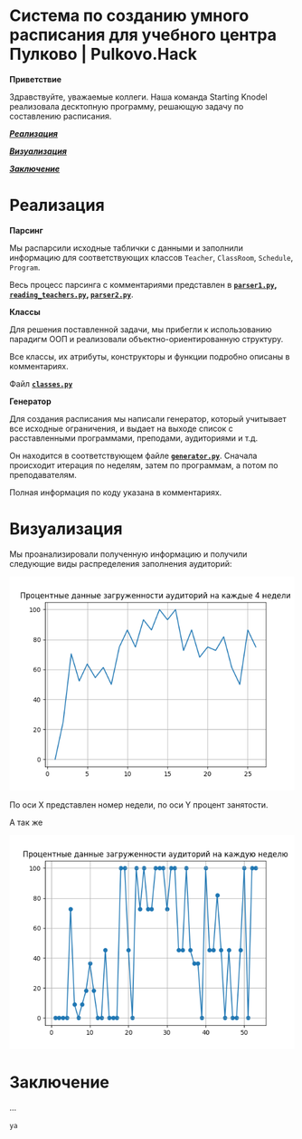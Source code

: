 # Система по созданию умного расписания для учебного центра Пулково | Pulkovo.Hack

**Приветствие**

Здравствуйте, уважаемые коллеги. Наша команда Starting Knodel реализовала десктопную программу, решающую задачу по составлению расписания.

[***Реализация***](https://github.com/stacy-eliz/task-solve#реализация)

[***Визуализация***](https://github.com/stacy-eliz/task-solve#визуализация)

[***Заключение***](https://github.com/DmitryIo/animebot#заключение)

# Реализация

**Парсинг**

Мы распарсили исходные таблички с данными и заполнили информацию для соответствующих классов `Teacher`, `ClassRoom`, `Schedule`, `Program`. 

Весь процесс парсинга с комментариями представлен в **[`parser1.py`](https://github.com/stacy-eliz/task-solve/blob/master/parser1.py), [`reading_teachers.py`](https://github.com/stacy-eliz/task-solve/blob/master/reading_teachers.py), [`parser2.py`](https://github.com/stacy-eliz/task-solve/blob/master/parser2.py)**.

**Классы**

Для решения поставленной задачи, мы прибегли к использованию парадигм ООП и реализовали объектно-ориентированную структуру.

Все классы, их атрибуты, конструкторы и функции подробно описаны в комментариях.

Файл **[`classes.py`](https://github.com/stacy-eliz/task-solve/blob/master/classes.py)**


**Генератор**


Для создания расписания мы написали генератор, который учитывает все исходные ограничения, и выдает на выходе список с расставленными программами, преподами, аудиториями и т.д.

Он находится в соответствующем файле **[`generator.py`](https://github.com/stacy-eliz/task-solve/blob/master/generator.py)**. Сначала происходит итерация по неделям, затем по программам, а потом по преподавателям. 

Полная информация по коду указана в комментариях.


# Визуализация

Мы проанализировали полученную информацию и получили следующие виды распределения заполнения аудиторий:

![](./img/tadjyk1.png)

По оси X представлен номер недели, по оси Y процент занятости.

А так же 

![](./img/tadjyk2.png)

# Заключение

...

`ya`
